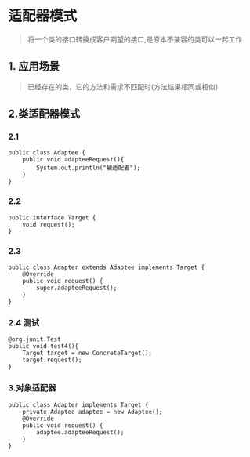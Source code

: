 # 适配器模式
> 将一个类的接口转换成客户期望的接口,是原本不兼容的类可以一起工作
## 1. 应用场景
> 已经存在的类，它的方法和需求不匹配时(方法结果相同或相似)
## 2.类适配器模式
### 2.1
```
public class Adaptee {
    public void adapteeRequest(){
        System.out.println("被适配者");
    }
}
```
### 2.2
```
public interface Target {
    void request();
}
```
### 2.3
```
public class Adapter extends Adaptee implements Target {
    @Override
    public void request() {
        super.adapteeRequest();
    }
}
```
### 2.4 测试
```
@org.junit.Test
public void test4(){
    Target target = new ConcreteTarget();
    target.request();
}
```
### 3.对象适配器
```
public class Adapter implements Target {
    private Adaptee adaptee = new Adaptee();
    @Override
    public void request() {
        adaptee.adapteeRequest();
    }
}
```